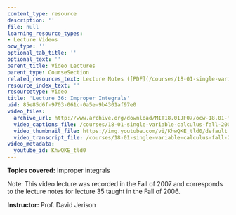 ```yaml
---
content_type: resource
description: ''
file: null
learning_resource_types:
- Lecture Videos
ocw_type: ''
optional_tab_title: ''
optional_text: ''
parent_title: Video Lectures
parent_type: CourseSection
related_resources_text: Lecture Notes ([PDF](/courses/18-01-single-variable-calculus-fall-2006/resources/lec35))
resource_index_text: ''
resourcetype: Video
title: 'Lecture 36: Improper Integrals'
uid: 85e85d6f-9703-061c-0a5e-9b4301af97e0
video_files:
  archive_url: http://www.archive.org/download/MIT18.01JF07/ocw-18.01-f07-lec36_300k.mp4
  video_captions_file: /courses/18-01-single-variable-calculus-fall-2006/d692ab02cdde5bc991ffe656ca9c95d3_KhwQKE_tld0.vtt
  video_thumbnail_file: https://img.youtube.com/vi/KhwQKE_tld0/default.jpg
  video_transcript_file: /courses/18-01-single-variable-calculus-fall-2006/830e65a8ec2b2e630fa95271627576fe_KhwQKE_tld0.pdf
video_metadata:
  youtube_id: KhwQKE_tld0
---
```


**Topics covered:** Improper integrals

Note: This video lecture was recorded in the Fall of 2007 and corresponds to the lecture notes for lecture 35 taught in the Fall of 2006.

**Instructor:** Prof. David Jerison